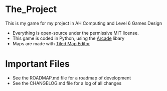 # The_Project
This is my game for my project in AH Computing and Level 6 Games Design

* Everything is open-source under the permissive MIT license.
* This game is coded in Python, using the [Arcade](https://api.arcade.academy/en/latest/) libary
* Maps are made with [Tiled Map Editor](https://www.mapeditor.org/)


# Important Files
* See the ROADMAP.md file for a roadmap of development
* See the CHANGELOG.md file for a log of all changes
